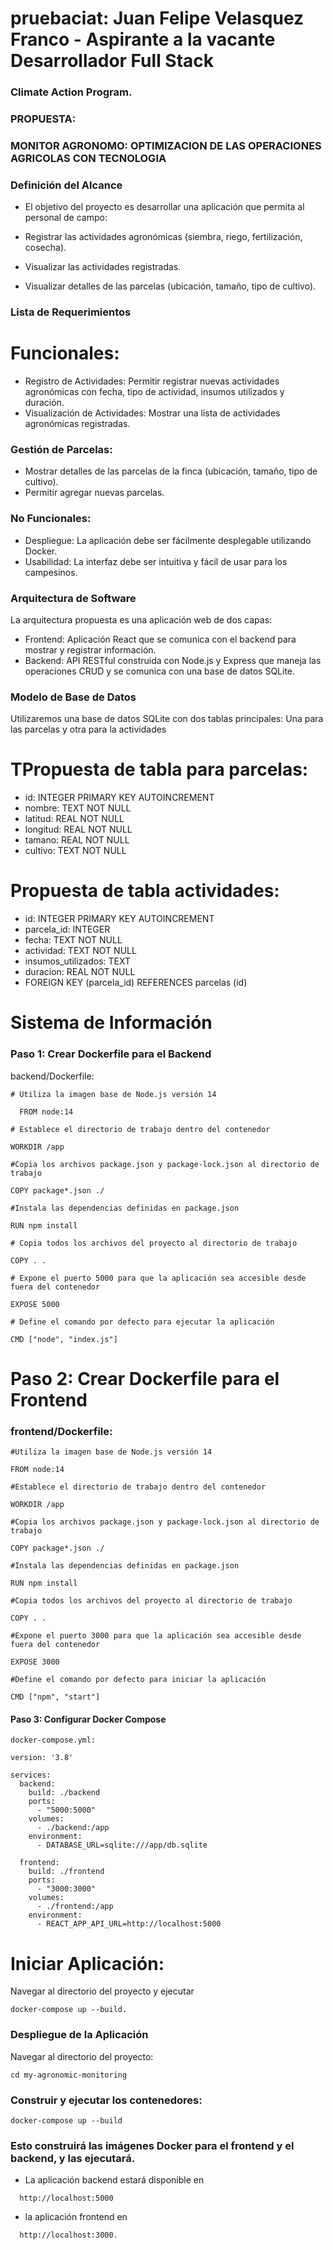 # pruebaciat: Juan Felipe Velasquez Franco - Aspirante a la vacante Desarrollador Full Stack 
### Climate Action Program.

### PROPUESTA:
 ### MONITOR AGRONOMO: OPTIMIZACION DE LAS OPERACIONES AGRICOLAS CON TECNOLOGIA  

### Definición del Alcance
- El objetivo del proyecto es desarrollar una aplicación que permita al personal de campo:

- Registrar las actividades agronómicas (siembra, riego, fertilización, cosecha).
- Visualizar las actividades registradas.
- Visualizar detalles de las parcelas (ubicación, tamaño, tipo de cultivo).

### Lista de Requerimientos
# Funcionales:
- Registro de Actividades:
  Permitir registrar nuevas actividades agronómicas con fecha, tipo de actividad, insumos utilizados y duración.
- Visualización de Actividades:
  Mostrar una lista de actividades agronómicas registradas.
### Gestión de Parcelas:
- Mostrar detalles de las parcelas de la finca (ubicación, tamaño, tipo de cultivo).
- Permitir agregar nuevas parcelas.

### No Funcionales:
- Despliegue:
La aplicación debe ser fácilmente desplegable utilizando Docker.
- Usabilidad:
La interfaz debe ser intuitiva y fácil de usar para los campesinos.

### Arquitectura de Software
La arquitectura propuesta es una aplicación web de dos capas:

- Frontend: Aplicación React que se comunica con el backend para mostrar y registrar información.
- Backend: API RESTful construida con Node.js y Express que maneja las operaciones CRUD y se comunica con una base de datos SQLite.

### Modelo de Base de Datos
Utilizaremos una base de datos SQLite con dos tablas principales:
Una para las parcelas y otra para la  actividades

# TPropuesta de tabla para parcelas:
- id: INTEGER PRIMARY KEY AUTOINCREMENT
- nombre: TEXT NOT NULL
- latitud: REAL NOT NULL
- longitud: REAL NOT NULL
- tamano: REAL NOT NULL
- cultivo: TEXT NOT NULL

# Propuesta de tabla actividades:
- id: INTEGER PRIMARY KEY AUTOINCREMENT
- parcela_id: INTEGER
- fecha: TEXT NOT NULL
- actividad: TEXT NOT NULL
- insumos_utilizados: TEXT
- duracion: REAL NOT NULL
- FOREIGN KEY (parcela_id) REFERENCES parcelas (id)

# Sistema de Información

### Paso 1: Crear Dockerfile para el Backend
backend/Dockerfile:
```
# Utiliza la imagen base de Node.js versión 14

  FROM node:14

# Establece el directorio de trabajo dentro del contenedor

WORKDIR /app

#Copia los archivos package.json y package-lock.json al directorio de trabajo

COPY package*.json ./

#Instala las dependencias definidas en package.json

RUN npm install

# Copia todos los archivos del proyecto al directorio de trabajo

COPY . .

# Expone el puerto 5000 para que la aplicación sea accesible desde fuera del contenedor

EXPOSE 5000

# Define el comando por defecto para ejecutar la aplicación

CMD ["node", "index.js"]
```

# Paso 2: Crear Dockerfile para el Frontend
### frontend/Dockerfile:

```
#Utiliza la imagen base de Node.js versión 14
  
FROM node:14

#Establece el directorio de trabajo dentro del contenedor
  
WORKDIR /app

#Copia los archivos package.json y package-lock.json al directorio de trabajo

COPY package*.json ./

#Instala las dependencias definidas en package.json
  
RUN npm install

#Copia todos los archivos del proyecto al directorio de trabajo

COPY . .

#Expone el puerto 3000 para que la aplicación sea accesible desde fuera del contenedor

EXPOSE 3000

#Define el comando por defecto para iniciar la aplicación

CMD ["npm", "start"]
```

#### Paso 3: Configurar Docker Compose
```
docker-compose.yml:

version: '3.8'

services:
  backend:
    build: ./backend
    ports:
      - "5000:5000"
    volumes:
      - ./backend:/app
    environment:
      - DATABASE_URL=sqlite:///app/db.sqlite

  frontend:
    build: ./frontend
    ports:
      - "3000:3000"
    volumes:
      - ./frontend:/app
    environment:
      - REACT_APP_API_URL=http://localhost:5000

```

# Iniciar Aplicación:
Navegar al directorio del proyecto y ejecutar 
```
docker-compose up --build.
```

### Despliegue de la Aplicación
Navegar al directorio del proyecto:
```
cd my-agronomic-monitoring
```
### Construir y ejecutar los contenedores:
```
docker-compose up --build
```
### Esto construirá las imágenes Docker para el frontend y el backend, y las ejecutará. 

- La aplicación backend estará disponible en
```
  http://localhost:5000
```
- la aplicación frontend en
```
  http://localhost:3000.
```
